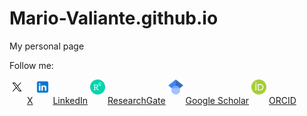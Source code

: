 # Mario-Valiante.github.io
My personal page

Follow me:

<img src="assets/img/X_white_icon.svg" width="24" heigth="24" title="X" alt="X icon" style="margin:0px 0px 15px 0px"/>
<a href="https://x.com/MarioValiante">X</a>

<img src="assets/img/icons8-linkedin.svg" width="24" heigth="24" title="LinkedIn" alt="LinkedIn icon" style="margin:0px 0px 15px 0px"/>
<a href="https://www.linkedin.com/in/mario-valiante-38958093/">LinkedIn</a>

<img src="assets/img/ResearchGate_icon_SVG.svg" width="24" heigth="24" title="ResearchGate" alt="ResearchGate icon" style="margin:0px 0px 15px 0px"/>
<a href="https://www.researchgate.net/profile/Mario-Valiante">ResearchGate</a>

<img src="assets/img/Google_Scholar_logo.svg" width="24" heigth="24" title="Google Scholar" alt="Google Scholar icon" style="margin:0px 0px 15px 0px"/>
<a href="https://scholar.google.it/citations?hl=it&user=Aku_jrEAAAAJ">Google Scholar</a>

<img src="assets/img/orcid.logo.icon.svg" width="24" heigth="24" title="ORCID" alt="ORCID icon" style="margin:0px 0px 15px 0px"/>
<a href="https://orcid.org/0000-0001-8619-8473">ORCID</a>

